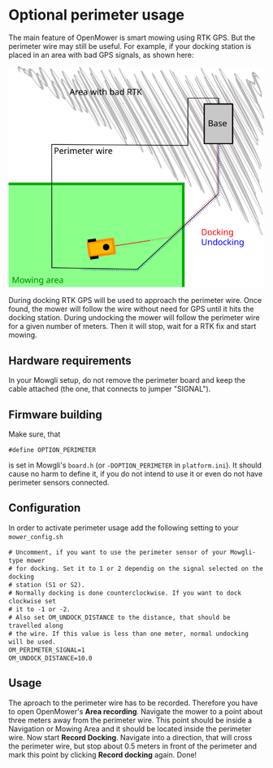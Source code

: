 # Optional perimeter usage

The main feature of OpenMower is smart mowing using RTK GPS. But the perimeter wire may still be useful. For example, if your docking station is placed in an area with bad GPS signals, as shown here:

![Alt text](images/perimeter.svg)

During docking RTK GPS will be used to approach the perimeter wire. Once found, the mower will follow the wire without need for GPS until it hits the docking station. During undocking the mower will follow the perimeter wire for a given number of meters. Then it will stop, wait for a RTK fix and start mowing.

## Hardware requirements

In your Mowgli setup, do not remove the perimeter board and keep the cable attached (the one, that connects to jumper "SIGNAL").

## Firmware building

Make sure, that

    #define OPTION_PERIMETER

is set in Mowgli's `board.h` (or `-DOPTION_PERIMETER` in `platform.ini`). It should cause no harm to define it, if you do not intend to use it or even do not have perimeter sensors connected.

## Configuration

In order to activate perimeter usage add the following setting to your `mower_config.sh`

    # Uncomment, if you want to use the perimeter sensor of your Mowgli-type mower
    # for docking. Set it to 1 or 2 dependig on the signal selected on the docking
    # station (S1 or S2).
    # Normally docking is done counterclockwise. If you want to dock clockwise set
    # it to -1 or -2.
    # Also set OM_UNDOCK_DISTANCE to the distance, that should be travelled along
    # the wire. If this value is less than one meter, normal undocking will be used.
    OM_PERIMETER_SIGNAL=1
    OM_UNDOCK_DISTANCE=10.0

## Usage

The aproach to the perimeter wire has to be recorded. Therefore you have to open OpenMower's **Area recording**. Navigate the mower to a point about three meters away from the perimeter wire. This point should be inside a Navigation or Mowing Area and it should be located inside the perimeter wire. Now start **Record Docking**. Navigate into a direction, that will cross the perimeter wire, but stop about 0.5 meters in front of the perimeter and mark this point by clicking **Record docking** again. Done!